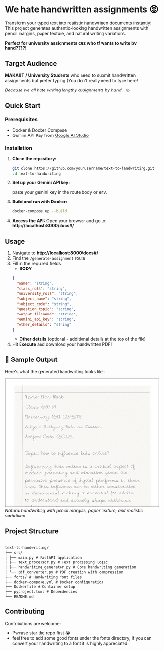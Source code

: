 # We hate handwritten assignments 😡

Transform your typed text into realistic handwritten documents instantly! This project generates authentic-looking handwritten assignments with pencil margins, paper texture, and natural writing variations.

**Perfect for university assignments cuz who tf wants to write by hand????!**

## Target Audience

**MAKAUT / University Students** who need to submit handwritten assignments but prefer typing (You don't really need to type here!

_Because we all hate writing lengthy assignments by hand..._ 🙄

## Quick Start

### Prerequisites

- Docker & Docker Compose
- Gemini API Key from [Google AI Studio](https://aistudio.google.com/app/apikey)

### Installation

1. **Clone the repository:**

   ```bash
   git clone https://github.com/yourusername/text-to-handwriting.git
   cd text-to-handwriting
   ```

2. **Set up your Gemini API key:**

   paste your gemini key in the route body or env.

3. **Build and run with Docker:**

   ```bash
   docker-compose up --build
   ```

4. **Access the API:**
   Open your browser and go to: **http://localhost:8000/docs#/**

## Usage

1. Navigate to **http://localhost:8000/docs#/**
2. Find the `/generate-assignment` route
3. Fill in the required fields:
   - **BODY**
   ```json
   {
     "name": "string",
     "class_roll": "string",
     "university_roll": "string",
     "subject_name": "string",
     "subject_code": "string",
     "question_topic": "string",
     "output_filename": "string",
     "gemini_api_key": "string",
     "other_details": "string"
   }
   ```
   - **Other details** (optional - additional details at the top of the file)
4. Hit **Execute** and download your handwritten PDF!

## 📸 Sample Output

Here's what the generated handwriting looks like:

![Handwriting Sample](demo.png)
_Natural handwriting with pencil margins, paper texture, and realistic variations_

## Project Structure

```

text-to-handwriting/
├── src/
│ ├── main.py # FastAPI application
│ ├── text_processor.py # Text processing logic
│ ├── handwriting_generator.py # Core handwriting generation
│ └── pdf_converter.py # PDF creation with compression
├── fonts/ # Handwriting font files
├── docker-compose.yml # Docker configuration
├── Dockerfile # Container setup
├── pyproject.toml # Dependencies
└── README.md

```

## Contributing

Contributions are welcome:

- Pwease star the repo first 😭
- feel free to add some good fonts under the fonts directory, if you can convert your handwriting to a font it is highly appreciated.
